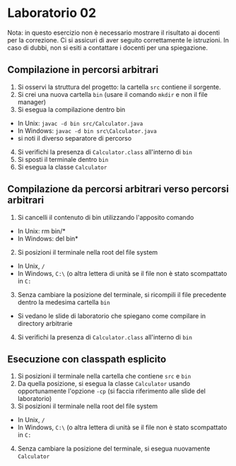 # Laboratorio 02

Nota: in questo esercizio non è necessario mostrare il risultato ai docenti per la correzione.
Ci si assicuri di aver seguito correttamente le istruzioni.
In caso di dubbi, non si esiti a contattare i docenti per una spiegazione.

## Compilazione in percorsi arbitrari

1. Si osservi la struttura del progetto: la cartella `src` contiene il sorgente.
2. Si crei una nuova cartella `bin` (usare il comando `mkdir` e non il file manager)
3. Si esegua la compilazione dentro bin
  - In Unix: `javac -d bin src/Calculator.java`
  - In Windows: `javac -d bin src\Calculator.java`
  - si noti il diverso separatore di percorso
4. Si verifichi la presenza di `Calculator.class` all'interno di `bin`
5. Si sposti il terminale dentro `bin`
6. Si esegua la classe `Calculator`

## Compilazione da percorsi arbitrari verso percorsi arbitrari

1. Si cancelli il contenuto di bin utilizzando l'apposito comando
  - In Unix: rm bin/*
  - In Windows: del bin\*
2. Si posizioni il terminale nella root del file system
  - In Unix, `/`
  - In Windows, `C:\` (o altra lettera di unità se il file non è stato scompattato in `C:`
3. Senza cambiare la posizione del terminale, si ricompili il file precedente dentro la medesima cartella `bin`
  - Si vedano le slide di laboratorio che spiegano come compilare in directory arbitrarie
4. Si verifichi la presenza di `Calculator.class` all'interno di `bin`

## Esecuzione con classpath esplicito

1. Si posizioni il terminale nella cartella che contiene `src` e `bin`
2. Da quella posizione, si esegua la classe `Calculator` usando opportunamente l'opzione `-cp` (si faccia riferimento alle slide del laboratorio)
3. Si posizioni il terminale nella root del file system
  - In Unix, `/`
  - In Windows, `C:\` (o altra lettera di unità se il file non è stato scompattato in `C:`
4. Senza cambiare la posizione del terminale, si esegua nuovamente `Calculator`
